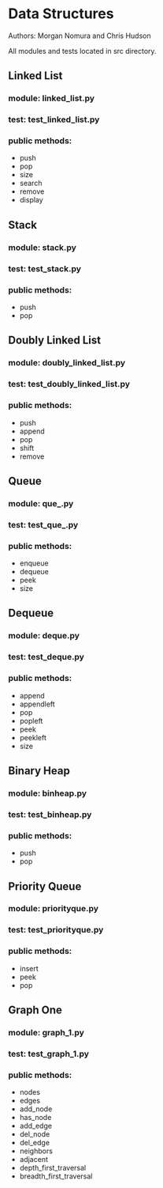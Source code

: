 # Data Structures
Authors: Morgan Nomura and Chris Hudson

All modules and tests located in src directory.

## Linked List
### module: linked_list.py
### test: test_linked_list.py
### public methods:
* push
* pop
* size
* search
* remove
* display

## Stack
### module: stack.py
### test: test_stack.py
### public methods:
* push
* pop

## Doubly Linked List
### module: doubly_linked_list.py
### test: test_doubly_linked_list.py
### public methods:
* push
* append
* pop
* shift
* remove

## Queue
### module: que_.py
### test: test_que_.py
### public methods:
* enqueue
* dequeue
* peek
* size

## Dequeue
### module: deque.py
### test: test_deque.py
### public methods:
* append
* appendleft
* pop
* popleft
* peek
* peekleft
* size

## Binary Heap
### module: binheap.py
### test: test_binheap.py
### public methods:
* push
* pop

## Priority Queue
### module: priorityque.py
### test: test_priorityque.py
### public methods:
* insert
* peek
* pop

## Graph One
### module: graph_1.py
### test: test_graph_1.py
### public methods:
* nodes
* edges
* add_node
* has_node
* add_edge
* del_node
* del_edge
* neighbors
* adjacent
* depth_first_traversal
* breadth_first_traversal